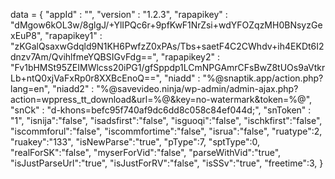 <span id = 'versionData'>data = {
  "appId" : "",
  "version" : "1.2.3",
  "rapapikey" : "dMgow6kOL3w/8glgJ/+YlIPQc6r+9pfKwF1NrZsi+wdYFOZqzMH0BNsyzGexEuP8",
  "rapapikey1" : "zKGalQsaxwGdqld9N1KH6PwfzZ0xPAs/Tbs+saetF4C2CWhdv+ih4EKDt6I2dnzv7Am/QvihlfmeYQBSIGvFdg==",
  "rapapikey2" : "Fv1bHMSt95ZEIMWlcss20iPG1/gfSppdp1LCmNPGAmrCFsBwZ8tUOs9aVtkrLb+ntQ0xjVaFxRp0r8XXBcEnoQ==",
  "niadd" : "%@snaptik.app/action.php?lang=en",
  "niadd2" : "%@savevideo.ninja/wp-admin/admin-ajax.php?action=wppress_tt_download&url=%@&key=no-watermark&token=%@",
  "snCk" : "d-khons=befc95f740af9dc6dd8c058c84ef044d;",
  "snToken" : "1",
  "isnija":"false",
  "isadsfirst":"false",
  "isguoqi":"false",
  "ischkfirst":"false",
  "iscommforul":"false",
  "iscommfortime":"false",
  "isrua":"false",
  "ruatype":2,
  "ruakey":"133",
  "isNewParse":"true",
  "pType":7,
  "sptType":0,
  "realForSK":"false",
  "myserForVid":"false",
  "parseWithVid":"true",
  "isJustParseUrl":"true",
  "isJustForRV":"false",
  "isSSv":"true",
  "freetime":3,
}</span>
